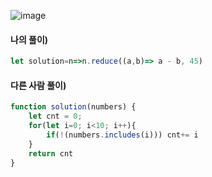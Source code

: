 ![image](https://user-images.githubusercontent.com/87289383/134196803-b005136b-8b40-4eb5-b21f-2d25e1aefd14.png)

#### 나의 풀이)
```javascript
let solution=n=>n.reduce((a,b)=> a - b, 45)
```

#### 다른 사람 풀이)
```javascript
function solution(numbers) {
    let cnt = 0;
    for(let i=0; i<10; i++){
        if(!(numbers.includes(i))) cnt+= i
    }
    return cnt
}
```
